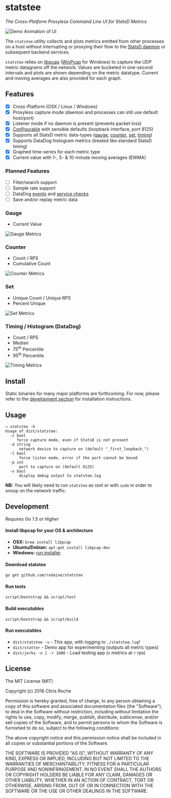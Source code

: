 # statstee

_The Cross-Platform Proxyless Command Line UI for StatsD Metrics_

![Demo Animation of UI](/example/images/demo.gif?raw=true)

The `statstee` utility collects and plots metrics emitted from other processes on a host without interrupting or proxying their flow to the [StatsD daemon][statsd] or subsequent backend services.

`statstee` relies on [libpcap][libpcap] ([WinPcap][winpcap] for Windows) to capture the UDP metric datagrams off the network. Values are bucketed in one-second intervals and plots are shown depending on the metric datatype. Current and moving averages are also provided for each graph.

## Features

- [x] Cross-Platform (OSX / Linux / Windows)
- [x] Proxyless capture mode (daemon and processes can still use default host/port)
- [x] Listener mode if no daemon is present (prevents packet loss)
- [x] [Configurable](#usage) with sensible defaults (loopback interface, port 8125)
- [x] Supports all StatsD metric data-types ([gauge](#gauge), [counter](#counter), [set](#set), [timing](#timing--histogram-datadog))
- [x] Supports DataDog histogram metrics (treated like standard StatsD timing)
- [x] Graphed time-series for each metric type
- [x] Current value with 1-, 5- & 10-minute moving averages (EWMA)

### Planned Features

- [ ] Filter/search support
- [ ] Sample rate support
- [ ] DataDog [events][dd-events] and [service checks][dd-checks]
- [ ] Save and/or replay metric data

### Gauge

* Current Value

![Gauge Metrics](/example/images/gauge.png?raw=true)

### Counter

* Count / RPS
* Cumulative Count

![Counter Metrics](/example/images/count.png?raw=true)

### Set

* Unique Count / Unique RPS
* Percent Unique

![Set Metrics](/example/images/set.png?raw=true)

### Timing / Histogram (DataDog)

* Count / RPS
* Median
* 75<sup>th</sup> Percentile
* 95<sup>th</sup> Percentile

![Timing Metrics](/example/images/timing.png?raw=true)

## Install

Static binaries for many major platforms are forthcoming. For now, please refer to the [development section](#development) for installation instructions.

## Usage

```
→ statstee -h
Usage of dist/statstee:
  -c bool
     force capture mode, even if StatsD is not present
  -d string
      network device to capture on (default "_first_loopback_")
  -l bool
      force listen mode, error if the port cannot be bound
  -p int
      port to capture on (default 8125)
  -v bool
      display debug output to statstee.log
```

**NB:** You will likely need to run `statstee` as root or with `sudo` in order to snoop on the network traffic.

## Development

_Requires Go 1.5 or Higher_

#### Install libpcap for your OS & architecture

* **OSX:** `brew install libpcap`
* **Ubuntu/Debian:** `apt-get install libpcap-dev`
* **Windows:** [run installer][winpcap-install]

#### Download statstee

`go get github.com/rodaine/statstee`

#### Run tests

`script/bootstrap && script/test`

#### Build executables

`script/bootstrap && script/build`

#### Run executables

* `dist/statstee -v` - This app, with logging to `./statstee.log`!
* `dist/statter` - Demo app for experimenting (outputs all metric types)
* `dist/jerks -n 1 -r 1000` - Load testing app (`n` metrics at `r` rps)

## License

The MIT License (MIT)

Copyright (c) 2016 Chris Roche

Permission is hereby granted, free of charge, to any person obtaining a copy of this software and associated documentation files (the "Software"), to deal in the Software without restriction, including without limitation the rights to use, copy, modify, merge, publish, distribute, sublicense, and/or sell copies of the Software, and to permit persons to whom the Software is furnished to do so, subject to the following conditions:

The above copyright notice and this permission notice shall be included in all copies or substantial portions of the Software.

THE SOFTWARE IS PROVIDED "AS IS", WITHOUT WARRANTY OF ANY KIND, EXPRESS OR IMPLIED, INCLUDING BUT NOT LIMITED TO THE WARRANTIES OF MERCHANTABILITY, FITNESS FOR A PARTICULAR PURPOSE AND NONINFRINGEMENT. IN NO EVENT SHALL THE AUTHORS OR COPYRIGHT HOLDERS BE LIABLE FOR ANY CLAIM, DAMAGES OR OTHER LIABILITY, WHETHER IN AN ACTION OF CONTRACT, TORT OR OTHERWISE, ARISING FROM, OUT OF OR IN CONNECTION WITH THE SOFTWARE OR THE USE OR OTHER DEALINGS IN THE SOFTWARE.

[statsd]:          https://github.com/etsy/statsd
[libpcap]:         http://www.tcpdump.org/
[winpcap]:         http://www.winpcap.org/
[winpcap-install]: http://www.winpcap.org/install/default.htm
[dd]:              https://www.datadoghq.com/
[dd-events]:       http://docs.datadoghq.com/guides/dogstatsd/#events-1
[dd-checks]:       http://docs.datadoghq.com/guides/dogstatsd/#service-checks
